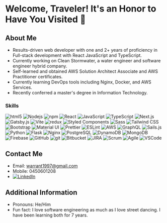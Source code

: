 <h1>Welcome, Traveler! It's an Honor to Have You Visited 🌟</h1>

## About Me
- Results-driven web developer with one and 2+ years of proficiency in Full-stack development with React JavaScript and TypeScript.
- Currently working on Clean Stormwater, a water engineer and software engineer hybrid company.
- Self-learned and obtained AWS Solution Architect Associate and AWS Practitioner certificates.
- Currently learning DevOps tools including Nginx, Docker, and AWS Services.
- Recently conferred a master's degree in Information Technology.

<h3>Skills</h3>
<p>
  <img alt="html5" src="https://img.shields.io/badge/-HTML5-E34F26?style=flat-square&logo=html5&logoColor=white" />
  <img alt="Nodejs" src="https://img.shields.io/badge/-Nodejs-43853d?style=flat-square&logo=Node.js&logoColor=white" />
  <img alt="npm" src="https://img.shields.io/badge/-NPM-CB3837?style=flat-square&logo=npm&logoColor=white" />
  <img alt="React" src="https://img.shields.io/badge/-React-45b8d8?style=flat-square&logo=react&logoColor=white" />
  <img alt="JavaScript" src="https://img.shields.io/badge/-JavaScript-F7DF1E?logo=javascript&logoColor=white&style=flat-square" />
  <img alt="TypeScript" src="https://img.shields.io/badge/-TypeScript-007ACC?style=flat-square&logo=typescript&logoColor=white" />
  <img alt="Next.js" src="https://img.shields.io/badge/-Next.js-000000?logo=next.js&logoColor=white&style=flat-square" />
  <img alt="Gatsby.js" src="https://img.shields.io/badge/-Gatsby.js-663399?logo=gatsby&logoColor=white&style=flat-square" />
  <img alt="Vite" src="https://img.shields.io/badge/-Vite-646CFF?logo=vite&logoColor=white&style=flat-square" />
  <img alt="redux" src="https://img.shields.io/badge/-Redux-764ABC?style=flat-square&logo=redux&logoColor=white" />
  <img alt="Styled Components" src="https://img.shields.io/badge/-Styled_Components-db7092?style=flat-square&logo=styled-components&logoColor=white" />
  <img alt="Sass" src="https://img.shields.io/badge/-Sass-CC6699?style=flat-square&logo=sass&logoColor=white" />
  <img alt="Tailwind CSS" src="https://img.shields.io/badge/-Tailwind_CSS-38B2AC?logo=tailwind-css&logoColor=white&style=flat-square" />
  <img alt="Bootstrap" src="https://img.shields.io/badge/-Bootstrap-7952B3?logo=bootstrap&logoColor=white&style=flat-square" />
  <img alt="Material UI" src="https://img.shields.io/badge/-Material_UI-0081CB?logo=material-ui&logoColor=white&style=flat-square" />
  <img alt="Prettier" src="https://img.shields.io/badge/-Prettier-F7B93E?style=flat-square&logo=prettier&logoColor=white" />
  <img alt="ESLint" src="https://img.shields.io/badge/-ESLint-4B32C3?logo=eslint&logoColor=white&style=flat-square" />
  <img alt="AWS" src="https://img.shields.io/badge/-AWS-232F3E?logo=amazon-aws&logoColor=white&style=flat-square" />
  <img alt="GraphQL" src="https://img.shields.io/badge/-GraphQL-E10098?style=flat-square&logo=graphql&logoColor=white" />
  <img alt="Sails.js" src="https://img.shields.io/badge/-Sails.js-339989?logo=sails-dot-js&logoColor=white&style=flat-square" />
  <img alt="Python" src="https://img.shields.io/badge/-Python-3776AB?logo=python&logoColor=white&style=flat-square" />
  <img alt="Flask" src="https://img.shields.io/badge/-Flask-000000?logo=flask&logoColor=white&style=flat-square" />
  <img alt="Nginx" src="https://img.shields.io/badge/-Nginx-269539?logo=nginx&logoColor=white&style=flat-square" />
  <img alt="PostgreSQL" src="https://img.shields.io/badge/-PostgreSQL-336791?logo=postgresql&logoColor=white&style=flat-square" />
  <img alt="DynamoDB" src="https://img.shields.io/badge/-DynamoDB-4053D6?logo=amazon-dynamodb&logoColor=white&style=flat-square" />
  <img alt="MongoDB" src="https://img.shields.io/badge/-MongoDB-13aa52?style=flat-square&logo=mongodb&logoColor=white" />
  <img alt="Firebase" src="https://img.shields.io/badge/-Firebase-FFCA28?logo=firebase&logoColor=black&style=flat-square" />
  <img alt="GitHub" src="https://img.shields.io/badge/-GitHub-181717?logo=github&logoColor=white&style=flat-square" />
  <img alt="git" src="https://img.shields.io/badge/-Git-F05032?style=flat-square&logo=git&logoColor=white" />
  <img alt="Bitbucket" src="https://img.shields.io/badge/-Bitbucket-0052CC?logo=bitbucket&logoColor=white&style=flat-square" />
  <img alt="JIRA" src="https://img.shields.io/badge/-JIRA-0052CC?logo=jira-software&logoColor=white&style=flat-square" />
  <img alt="Scrum" src="https://img.shields.io/badge/-Scrum-6DB33F?logo=scrum-alliance&logoColor=white&style=flat-square" />
  <img alt="Agile" src="https://img.shields.io/badge/-Agile-5A5A5A?logo=scrum-alliance&logoColor=white&style=flat-square" />
  <img alt="VSCode" src="https://img.shields.io/badge/-VSCode-007ACC?logo=visual-studio-code&logoColor=white&style=flat-square" />
</p>

## Contact Me
- Email: warrant1997@gmail.com
- Mobile: 0450601208
- [![LinkedIn](https://img.shields.io/badge/LinkedIn-0077B5?style=for-the-badge&logo=linkedin&logoColor=white)](https://www.linkedin.com/in/warrant-tsai-20463414b/)

## Additional Information
- Pronouns: He/Him
- Fun fact: I love software engineering as much as I love street dancing. I have been learning both for 7 years.
  
<!--
**warranttsai/warranttsai** is a ✨ _special_ ✨ repository because its `README.md` (this file) appears on your GitHub profile.

Here are some ideas to get you started:

- 🔭 I’m currently working on ...
- 🌱 I’m currently learning ...
- 👯 I’m looking to collaborate on ...
- 🤔 I’m looking for help with ...
- 💬 Ask me about ...
- 📫 How to reach me: ...
- 😄 Pronouns: ...
- ⚡ Fun fact: ...
-->
